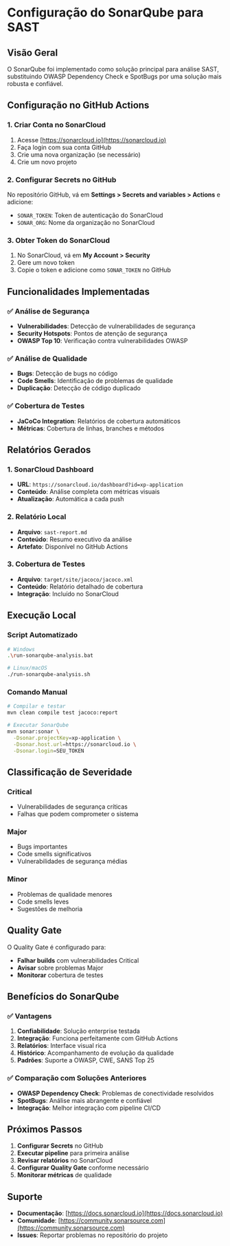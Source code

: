 # Configuração do SonarQube para SAST

## Visão Geral

O SonarQube foi implementado como solução principal para análise SAST, substituindo OWASP Dependency Check e SpotBugs por uma solução mais robusta e confiável.

## Configuração no GitHub Actions

### 1. Criar Conta no SonarCloud

1. Acesse [https://sonarcloud.io](https://sonarcloud.io)
2. Faça login com sua conta GitHub
3. Crie uma nova organização (se necessário)
4. Crie um novo projeto

### 2. Configurar Secrets no GitHub

No repositório GitHub, vá em **Settings > Secrets and variables > Actions** e adicione:

- `SONAR_TOKEN`: Token de autenticação do SonarCloud
- `SONAR_ORG`: Nome da organização no SonarCloud

### 3. Obter Token do SonarCloud

1. No SonarCloud, vá em **My Account > Security**
2. Gere um novo token
3. Copie o token e adicione como `SONAR_TOKEN` no GitHub

## Funcionalidades Implementadas

### ✅ Análise de Segurança
- **Vulnerabilidades**: Detecção de vulnerabilidades de segurança
- **Security Hotspots**: Pontos de atenção de segurança
- **OWASP Top 10**: Verificação contra vulnerabilidades OWASP

### ✅ Análise de Qualidade
- **Bugs**: Detecção de bugs no código
- **Code Smells**: Identificação de problemas de qualidade
- **Duplicação**: Detecção de código duplicado

### ✅ Cobertura de Testes
- **JaCoCo Integration**: Relatórios de cobertura automáticos
- **Métricas**: Cobertura de linhas, branches e métodos

## Relatórios Gerados

### 1. SonarCloud Dashboard
- **URL**: `https://sonarcloud.io/dashboard?id=xp-application`
- **Conteúdo**: Análise completa com métricas visuais
- **Atualização**: Automática a cada push

### 2. Relatório Local
- **Arquivo**: `sast-report.md`
- **Conteúdo**: Resumo executivo da análise
- **Artefato**: Disponível no GitHub Actions

### 3. Cobertura de Testes
- **Arquivo**: `target/site/jacoco/jacoco.xml`
- **Conteúdo**: Relatório detalhado de cobertura
- **Integração**: Incluído no SonarCloud

## Execução Local

### Script Automatizado
```bash
# Windows
.\run-sonarqube-analysis.bat

# Linux/macOS
./run-sonarqube-analysis.sh
```

### Comando Manual
```bash
# Compilar e testar
mvn clean compile test jacoco:report

# Executar SonarQube
mvn sonar:sonar \
  -Dsonar.projectKey=xp-application \
  -Dsonar.host.url=https://sonarcloud.io \
  -Dsonar.login=SEU_TOKEN
```

## Classificação de Severidade

### Critical
- Vulnerabilidades de segurança críticas
- Falhas que podem comprometer o sistema

### Major
- Bugs importantes
- Code smells significativos
- Vulnerabilidades de segurança médias

### Minor
- Problemas de qualidade menores
- Code smells leves
- Sugestões de melhoria

## Quality Gate

O Quality Gate é configurado para:
- **Falhar builds** com vulnerabilidades Critical
- **Avisar** sobre problemas Major
- **Monitorar** cobertura de testes

## Benefícios do SonarQube

### ✅ Vantagens
1. **Confiabilidade**: Solução enterprise testada
2. **Integração**: Funciona perfeitamente com GitHub Actions
3. **Relatórios**: Interface visual rica
4. **Histórico**: Acompanhamento de evolução da qualidade
5. **Padrões**: Suporte a OWASP, CWE, SANS Top 25

### ✅ Comparação com Soluções Anteriores
- **OWASP Dependency Check**: Problemas de conectividade resolvidos
- **SpotBugs**: Análise mais abrangente e confiável
- **Integração**: Melhor integração com pipeline CI/CD

## Próximos Passos

1. **Configurar Secrets** no GitHub
2. **Executar pipeline** para primeira análise
3. **Revisar relatórios** no SonarCloud
4. **Configurar Quality Gate** conforme necessário
5. **Monitorar métricas** de qualidade

## Suporte

- **Documentação**: [https://docs.sonarcloud.io](https://docs.sonarcloud.io)
- **Comunidade**: [https://community.sonarsource.com](https://community.sonarsource.com)
- **Issues**: Reportar problemas no repositório do projeto
